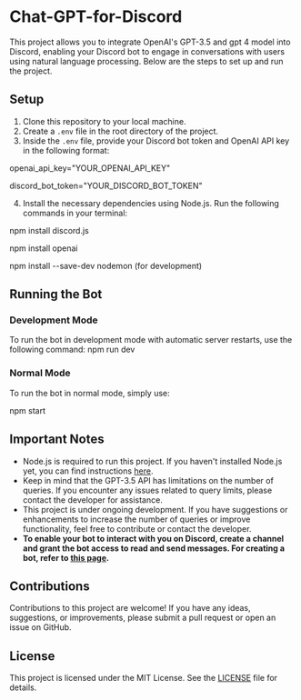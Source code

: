 # Chat-GPT-for-Discord

This project allows you to integrate OpenAI's GPT-3.5 and gpt 4 model into Discord, enabling your Discord bot to engage in conversations with users using natural language processing. Below are the steps to set up and run the project.

## Setup

1. Clone this repository to your local machine.
2. Create a `.env` file in the root directory of the project.
3. Inside the `.env` file, provide your Discord bot token and OpenAI API key in the following format:

openai_api_key="YOUR_OPENAI_API_KEY"

discord_bot_token="YOUR_DISCORD_BOT_TOKEN"


4. Install the necessary dependencies using Node.js. Run the following commands in your terminal:

npm install discord.js

npm install openai

npm install --save-dev nodemon (for development)


## Running the Bot

### Development Mode

To run the bot in development mode with automatic server restarts, use the following command:
npm run dev

### Normal Mode

To run the bot in normal mode, simply use:

npm start


## Important Notes

- Node.js is required to run this project. If you haven't installed Node.js yet, you can find instructions [here](https://nodejs.org/).
- Keep in mind that the GPT-3.5 API has limitations on the number of queries. If you encounter any issues related to query limits, please contact the developer for assistance.
- This project is under ongoing development. If you have suggestions or enhancements to increase the number of queries or improve functionality, feel free to contribute or contact the developer.
- **To enable your bot to interact with you on Discord, create a channel and grant the bot access to read and send messages. For creating a bot, refer to [this page](https://discord.com/developers/docs/intro).**



## Contributions

Contributions to this project are welcome! If you have any ideas, suggestions, or improvements, please submit a pull request or open an issue on GitHub.

## License

This project is licensed under the MIT License. See the [LICENSE](LICENSE) file for details.



